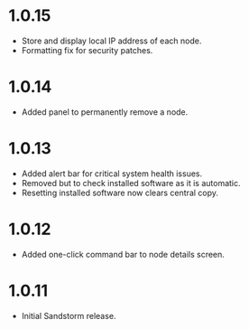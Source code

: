 # 1.0.15

- Store and display local IP address of each node.
- Formatting fix for security patches.

# 1.0.14

- Added panel to permanently remove a node.

# 1.0.13

- Added alert bar for critical system health issues.
- Removed but to check installed software as it is automatic.
- Resetting installed software now clears central copy.

# 1.0.12

- Added one-click command bar to node details screen.

# 1.0.11

- Initial Sandstorm release.